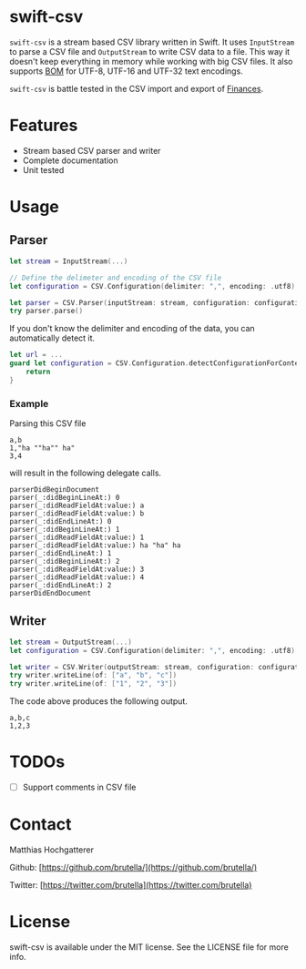 # swift-csv

`swift-csv` is a stream based CSV library written in Swift. It uses `InputStream` to parse a CSV file and `OutputStream` to write CSV data to a file.
This way it doesn't keep everything in memory while working with big CSV files. It also supports [BOM](https://en.wikipedia.org/wiki/Byte_order_mark) for UTF-8, UTF-16 and UTF-32 text encodings.

`swift-csv` is battle tested in the CSV import and export of [Finances](https://hochgatterer.me/finances/).

# Features

- Stream based CSV parser and writer
- Complete documentation
- Unit tested

# Usage

## Parser

```swift
let stream = InputStream(...)

// Define the delimeter and encoding of the CSV file
let configuration = CSV.Configuration(delimiter: ",", encoding: .utf8)

let parser = CSV.Parser(inputStream: stream, configuration: configuration)
try parser.parse()
```

If you don't know the delimiter and encoding of the data, you can automatically detect it.

```swift
let url = ...
guard let configuration = CSV.Configuration.detectConfigurationForContentsOfURL(url) else {
	return
}
```

### Example

Parsing this CSV file

```
a,b
1,"ha ""ha"" ha"
3,4
```

will result in the following delegate calls.

```
parserDidBeginDocument
parser(_:didBeginLineAt:) 0
parser(_:didReadFieldAt:value:) a
parser(_:didReadFieldAt:value:) b
parser(_:didEndLineAt:) 0
parser(_:didBeginLineAt:) 1
parser(_:didReadFieldAt:value:) 1
parser(_:didReadFieldAt:value:) ha "ha" ha
parser(_:didEndLineAt:) 1
parser(_:didBeginLineAt:) 2
parser(_:didReadFieldAt:value:) 3
parser(_:didReadFieldAt:value:) 4
parser(_:didEndLineAt:) 2
parserDidEndDocument
```

## Writer

```swift
let stream = OutputStream(...)
let configuration = CSV.Configuration(delimiter: ",", encoding: .utf8)

let writer = CSV.Writer(outputStream: stream, configuration: configuration)
try writer.writeLine(of: ["a", "b", "c"])
try writer.writeLine(of: ["1", "2", "3"])
```

The code above produces the following output.

```
a,b,c
1,2,3
```

# TODOs

- [ ] Support comments in CSV file

# Contact

Matthias Hochgatterer

Github: [https://github.com/brutella/](https://github.com/brutella/)

Twitter: [https://twitter.com/brutella](https://twitter.com/brutella)


# License

swift-csv is available under the MIT license. See the LICENSE file for more info.
